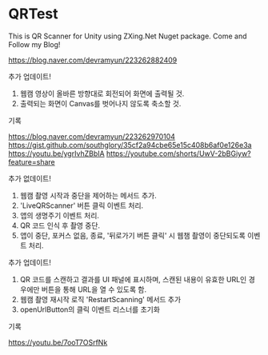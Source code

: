 # QRTest

This is QR Scanner for Unity using ZXing.Net Nuget package.
Come and Follow my Blog!

https://blog.naver.com/devramyun/223262882409

추가 업데이트!

1. 웹캠 영상이 올바른 방향대로 회전되어 화면에 출력될 것.
2. 출력되는 화면이 Canvas를 벗어나지 않도록 축소할 것.

기록

https://blog.naver.com/devramyun/223262970104
https://gist.github.com/southglory/35cf2a94cbe65e15c408b6af0e126e3a
https://youtu.be/ygrIvhZBbIA
https://youtube.com/shorts/UwV-2bBGiyw?feature=share

추가 없데이트!

1. 웹캠 촬영 시작과 중단을 제어하는 메서드 추가.
2. 'LiveQRScanner' 버튼 클릭 이벤트 처리.
3. 앱의 생명주기 이벤트 처리.
4. QR 코드 인식 후 촬영 중단.
5. 앱이 중단, 포커스 없음, 종료, '뒤로가기 버튼 클릭' 시 웹챔 촬영이 중단되도록 이벤트 처리.

추가 업데이트!

1. QR 코드를 스캔하고 결과를 UI 패널에 표시하며, 스캔된 내용이 유효한 URL인 경우에만 버튼을 통해 URL을 열 수 있도록 함.
2. 웹캠 촬영 재시작 로직 'RestartScanning' 메서드 추가
3. openUrlButton의 클릭 이벤트 리스너를 초기화

기록

https://youtu.be/7ooT7OSrfNk
